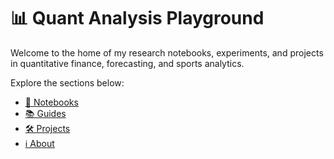 # 📊 Quant Analysis Playground

Welcome to the home of my research notebooks, experiments, and projects in quantitative finance, forecasting, and sports analytics.

Explore the sections below:

- [📁 Notebooks](notebooks.md)
- [📚 Guides](guides.md)
- [🛠 Projects](projects.md)
- [ℹ️ About](about.md)
